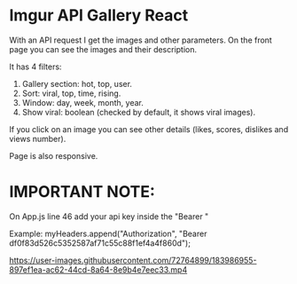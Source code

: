 # Imgur API Gallery React

With an API request I get the images and other parameters. On the front page you can see the images and their description. 

It has 4 filters:
  1. Gallery section: hot, top, user. 
  2. Sort: viral, top, time, rising. 
  3. Window: day, week, month, year. 
  4. Show viral: boolean (checked by default, it shows viral images). 

If you click on an image you can see other details (likes, scores, dislikes and views number).

Page is also responsive. 

# IMPORTANT NOTE:
  On App.js line 46 add your api key inside the "Bearer " 
  
  Example: myHeaders.append("Authorization", "Bearer df0f83d526c5352587af71c55c88f1ef4a4f860d");


https://user-images.githubusercontent.com/72764899/183986955-897ef1ea-ac62-44cd-8a64-8e9b4e7eec33.mp4

